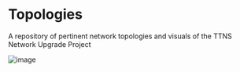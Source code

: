 # Topologies
A repository of pertinent network topologies and visuals of the TTNS Network Upgrade Project

![image](https://github.com/Tiki-Tech-Network/topologies/assets/147420876/51dbd4eb-82ef-4834-919b-0d19ee4cf191)



